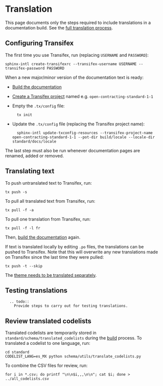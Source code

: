 # Translation

This page documents only the steps required to include translations in a documentation build. See the [full translation process](../translation).

## Configuring Transifex

The first time you use Transifex, run (replacing `USERNAME` and `PASSWORD`):

```shell
sphinx-intl create-transifexrc --transifex-username USERNAME --transifex-password PASSWORD
```

When a new major/minor version of the documentation text is ready:

* [Build the documentation](build)
* [Create a Transifex project](https://www.transifex.com/OpenDataServices/) named e.g. `open-contracting-standard-1-1`
* Empty the `.tx/config` file:

        tx init

* Update the `.tx/config` file (replacing the Transifex project name):

        sphinx-intl update-txconfig-resources --transifex-project-name open-contracting-standard-1-1 --pot-dir build/locale --locale-dir standard/docs/locale

The last step must also be run whenever documentation pages are renamed, added or removed.

## Translating text

To push untranslated text to Transifex, run:

```shell
tx push -s
```

To pull all translated text from Transifex, run:

```shell
tx pull -f -a
```

To pull one translation from Transifex, run:

```shell
tx pull -f -l fr
```

Then, [build the documentation](build) again.

If text is translated locally by editing `.po` files, the translations can be pushed to Transifex. Note that this will overwrite any new translations made on Transifex since the last time they were pulled:

```shell
tx push -t --skip
```

The [theme needs to be translated separately](https://github.com/open-contracting/standard_theme#translations).

## Testing translations

```eval_rst
  .. todo::
    Provide steps to carry out for testing translations.
```

## Review translated codelists

Translated codelists are temporarily stored in `standard/schema/translated_codelists` during the [build](build) process. To translated a codelist to one language, run:

```shell
cd standard
CODELIST_LANG=es_MX python schema/utils/translate_codelists.py
```

To combine the CSV files for review, run:

```shell
for i in *.csv; do printf "\n\n$i,,,\n\n"; cat $i; done > ../all_codelists.csv
```
